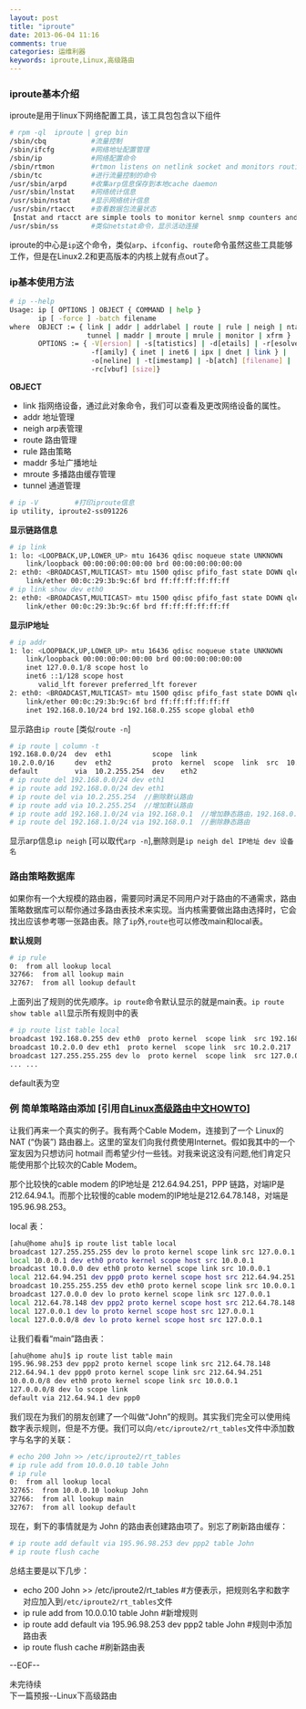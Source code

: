 ```yaml
---
layout: post
title: "iproute"
date: 2013-06-04 11:16
comments: true
categories: 运维利器
keywords: iproute,Linux,高级路由
---
```


### iproute基本介绍
iproute是用于linux下网络配置工具，该工具包包含以下组件


``` bash
# rpm -ql  iproute | grep bin
/sbin/cbq			#流量控制
/sbin/ifcfg			#网络地址配置管理
/sbin/ip			#网络配置命令
/sbin/rtmon			#rtmon listens on netlink socket and monitors routing table changes.
/sbin/tc			#进行流量控制的命令
/usr/sbin/arpd		#收集arp信息保存到本地cache daemon
/usr/sbin/lnstat	#网络统计信息
/usr/sbin/nstat		#显示网络统计信息
/usr/sbin/rtacct	#查看数据包流量状态
【nstat and rtacct are simple tools to monitor kernel snmp counters and network interface statistics.】
/usr/sbin/ss		#类似netstat命令，显示活动连接
```

iproute的中心是`ip`这个命令，类似`arp`、`ifconfig`、`route`命令虽然这些工具能够工作，但是在Linux2.2和更高版本的内核上就有点out了。

### ip基本使用方法

``` bash
# ip --help
Usage: ip [ OPTIONS ] OBJECT { COMMAND | help }
       ip [ -force ] -batch filename
where  OBJECT := { link | addr | addrlabel | route | rule | neigh | ntable |
                   tunnel | maddr | mroute | mrule | monitor | xfrm }
       OPTIONS := { -V[ersion] | -s[tatistics] | -d[etails] | -r[esolve] |
                    -f[amily] { inet | inet6 | ipx | dnet | link } |
                    -o[neline] | -t[imestamp] | -b[atch] [filename] |
                    -rc[vbuf] [size]}
```

__OBJECT__

* link 			指网络设备，通过此对象命令，我们可以查看及更改网络设备的属性。
* addr  		地址管理
* neigh 		arp表管理
* route			路由管理
* rule 			路由策略
* maddr      	多址广播地址
* mroute 		多播路由缓存管理
* tunnel		通道管理


``` bash
# ip -V 		#打印iproute信息
ip utility, iproute2-ss091226
```

__显示链路信息__
``` bash
# ip link
1: lo: <LOOPBACK,UP,LOWER_UP> mtu 16436 qdisc noqueue state UNKNOWN 
    link/loopback 00:00:00:00:00:00 brd 00:00:00:00:00:00
2: eth0: <BROADCAST,MULTICAST> mtu 1500 qdisc pfifo_fast state DOWN qlen 1000
    link/ether 00:0c:29:3b:9c:6f brd ff:ff:ff:ff:ff:ff 
# ip link show dev eth0
2: eth0: <BROADCAST,MULTICAST> mtu 1500 qdisc pfifo_fast state DOWN qlen 1000
    link/ether 00:0c:29:3b:9c:6f brd ff:ff:ff:ff:ff:ff
``` 

__显示IP地址__
``` bash
# ip addr
1: lo: <LOOPBACK,UP,LOWER_UP> mtu 16436 qdisc noqueue state UNKNOWN 
    link/loopback 00:00:00:00:00:00 brd 00:00:00:00:00:00
    inet 127.0.0.1/8 scope host lo
    inet6 ::1/128 scope host 
       valid_lft forever preferred_lft forever
2: eth0: <BROADCAST,MULTICAST> mtu 1500 qdisc pfifo_fast state DOWN qlen 1000
    link/ether 00:0c:29:3b:9c:6f brd ff:ff:ff:ff:ff:ff
    inet 192.168.0.10/24 brd 192.168.0.255 scope global eth0
```

显示路由`ip route` [类似`route -n`]
``` bash
# ip route | column -t
192.168.0.0/24  dev  eth1          scope  link
10.2.0.0/16     dev  eth2          proto  kernel  scope  link  src  10.2.0.111
default         via  10.2.255.254  dev    eth2
# ip route del 192.168.0.0/24 dev eth1
# ip route add 192.168.0.0/24 dev eth1
# ip route del via 10.2.255.254  //删除默认路由
# ip route add via 10.2.255.254  //增加默认路由
# ip route add 192.168.1.0/24 via 192.168.0.1  //增加静态路由，192.168.0.1为下一跳地址
# ip route del 192.168.1.0/24 via 192.168.0.1  //删除静态路由
```

显示arp信息`ip neigh` [可以取代`arp -n`],删除则是`ip neigh del IP地址 dev 设备名`


### 路由策略数据库
如果你有一个大规模的路由器，需要同时满足不同用户对于路由的不通需求，路由策略数据库可以帮你通过多路由表技术来实现。当内核需要做出路由选择时，它会找出应该参考哪一张路由表。除了`ip`外,`route`也可以修改main和local表。


__默认规则__
``` bash
# ip rule
0:	from all lookup local 
32766:	from all lookup main 
32767:	from all lookup default
```

上面列出了规则的优先顺序。`ip route`命令默认显示的就是main表。`ip route show table all`显示所有规则中的表

``` bash
# ip route list table local
broadcast 192.168.0.255 dev eth0  proto kernel  scope link  src 192.168.0.10 
broadcast 10.2.0.0 dev eth1  proto kernel  scope link  src 10.2.0.217 
broadcast 127.255.255.255 dev lo  proto kernel  scope link  src 127.0.0.1
... ...
```

default表为空

### 例 简单策略路由添加 [引用自[Linux高级路由中文HOWTO](https://www.google.com.hk/url?sa=t&rct=j&q=&esrc=s&source=web&cd=2&cad=rja&ved=0CDkQFjAB&url=%68%74%74%70%3a%2f%2f%77%77%77%2e%6c%61%72%74%63%2e%6f%72%67%2f%4c%41%52%54%43%2d%7a%68%5f%43%4e%2e%47%42%32%33%31%32%2e%70%64%66&ei=4XeuUc3RPIG1lQW1voGwAg&usg=AFQjCNEI4pFvc81u0hYutCtbC4mEoh44qA&sig2=Txgnxnm1LMqWL87RKUsWDQ)]

让我们再来一个真实的例子。我有两个Cable Modem，连接到了一个 Linux的NAT (“伪装”) 路由器上。这里的室友们向我付费使用Internet。假如我其中的一个室友因为只想访问 hotmail 而希望少付一些钱。对我来说这没有问题,他们肯定只能使用那个比较次的Cable Modem。

那个比较快的cable modem 的IP地址是 212.64.94.251，PPP 链路，对端IP是212.64.94.1。而那个比较慢的cable modem的IP地址是212.64.78.148，对端是195.96.98.253。

local 表：
``` bash
[ahu@home ahu]$ ip route list table local
broadcast 127.255.255.255 dev lo proto kernel scope link src 127.0.0.1
local 10.0.0.1 dev eth0 proto kernel scope host src 10.0.0.1
broadcast 10.0.0.0 dev eth0 proto kernel scope link src 10.0.0.1
local 212.64.94.251 dev ppp0 proto kernel scope host src 212.64.94.251
broadcast 10.255.255.255 dev eth0 proto kernel scope link src 10.0.0.1
broadcast 127.0.0.0 dev lo proto kernel scope link src 127.0.0.1
local 212.64.78.148 dev ppp2 proto kernel scope host src 212.64.78.148
local 127.0.0.1 dev lo proto kernel scope host src 127.0.0.1
local 127.0.0.0/8 dev lo proto kernel scope host src 127.0.0.1
```

让我们看看“main”路由表：
``` bash
[ahu@home ahu]$ ip route list table main
195.96.98.253 dev ppp2 proto kernel scope link src 212.64.78.148
212.64.94.1 dev ppp0 proto kernel scope link src 212.64.94.251
10.0.0.0/8 dev eth0 proto kernel scope link src 10.0.0.1
127.0.0.0/8 dev lo scope link
default via 212.64.94.1 dev ppp0
```

我们现在为我们的朋友创建了一个叫做“John”的规则。其实我们完全可以使用纯数字表示规则，但是不方便。我们可以向`/etc/iproute2/rt_tables`文件中添加数字与名字的关联：
``` bash
# echo 200 John >> /etc/iproute2/rt_tables
# ip rule add from 10.0.0.10 table John
# ip rule
0:	from all lookup local 
32765:  from 10.0.0.10 lookup John
32766:	from all lookup main 
32767:	from all lookup default
```

现在，剩下的事情就是为 John 的路由表创建路由项了。别忘了刷新路由缓存：
``` bash
# ip route add default via 195.96.98.253 dev ppp2 table John
# ip route flush cache
```

总结主要是以下几步：

* echo 200 John >> /etc/iproute2/rt_tables #方便表示，把规则名字和数字对应加入到`/etc/iproute2/rt_tables`文件
* ip rule add from 10.0.0.10 table John	   #新增规则
* ip route add default via 195.96.98.253 dev ppp2 table John #规则中添加路由表
* ip route flush cache	#刷新路由表

--EOF--

未完待续  
下一篇预报--Linux下高级路由
